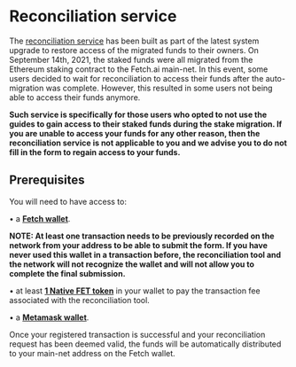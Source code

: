 # Reconciliation service

The [reconciliation service](https://browse-fetchhub.fetch.ai/reconciliation) has been built as part of the latest system upgrade to restore access of the migrated funds to their owners. On September 14th, 2021, the staked funds were all migrated from the Ethereum staking contract to the Fetch.ai main-net. In this event, some users decided to wait for reconciliation to access their funds after the auto-migration was complete. However, this resulted in some users not being able to access their funds anymore. 

**Such service is specifically for those users who opted to not use the guides to gain access to their staked funds during the stake migration. If you are unable to access your funds for any other reason, then the reconciliation service is not applicable to you and we advise you to do not fill in the form to regain access to your funds.**

## Prerequisites

You will need to have access to:

• a [**Fetch wallet**](https://chrome.google.com/webstore/detail/fetch-wallet/ellkdbaphhldpeajbepobaecooaoafpg).

   **NOTE: At least one transaction needs to be previously recorded on the network from your address to be able to submit the form. If you have never used this wallet in a transaction before, the reconciliation tool and the network will not recognize the wallet and will not allow you to complete the final submission.** 

• at least [**1 Native FET token**](../native_and_erc20_fets) in your wallet to pay the transaction fee associated with the reconciliation tool.

• a [**Metamask wallet**](https://chrome.google.com/webstore/detail/metamask/nkbihfbeogaeaoehlefnkodbefgpgknn).

Once your registered transaction is successful and your reconciliation request has been deemed valid, the funds will be automatically distributed to your main-net address on the Fetch wallet. 

